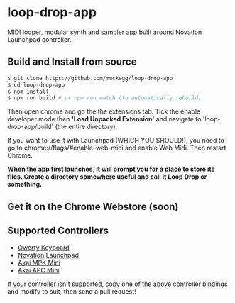 loop-drop-app
===

MIDI looper, modular synth and sampler app built around Novation Launchpad controller.

## Build and Install from source

```bash
$ git clone https://github.com/mmckegg/loop-drop-app
$ cd loop-drop-app
$ npm install
$ npm run build # or npm run watch (to automatically rebuild) 
```

Then open chrome and go the the extensions tab. Tick the enable developer mode then **'Load Unpacked Extension'** and navigate to 'loop-drop-app/build' (the entire directory).

If you want to use it with Launchpad (WHICH YOU SHOULD!), you need to go to chrome://flags/#enable-web-midi and enable Web Midi. Then restart Chrome.

**When the app first launches, it will prompt you for a place to store its files. Create a directory somewhere useful and call it Loop Drop or something.**

## Get it on the Chrome Webstore (soon)

## Supported Controllers

- [Qwerty Keyboard](https://github.com/mmckegg/loop-qwerty)
- [Novation Launchpad](https://github.com/mmckegg/loop-launchpad)
- [Akai MPK Mini](https://github.com/mmckegg/loop-mpkmini)
- [Akai APC Mini](https://github.com/fourseven/loop-apcmini)

If your controller isn't supported, copy one of the above controller bindings and modify to suit, then send a pull request!
